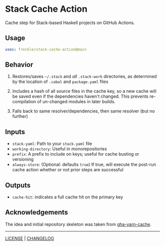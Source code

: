 # Stack Cache Action

Cache step for Stack-based Haskell projects on GitHub Actions.

## Usage

```yml
uses: freckle/stack-cache-action@main
```

## Behavior

1. Restores/saves `~/.stack` and _all_ `.stack-work` directories, as determined
   by the location of `.cabal` and `package.yaml` files

1. Includes a hash of all source files in the cache key, so a new cache will be
   saved even if the dependencies haven't changed. This prevents re-compilation
   of un-changed modules in later builds.

1. Falls back to same resolver/dependencies, then same resolver (but no further)

## Inputs

- `stack-yaml`: Path to your `stack.yaml` file
- `working-directory`: Useful in monorepositories
- `prefix`: A prefix to include on keys; useful for cache busting or versioning
- `always-store`: (Optional: defaults `true`) If true, will execute the post-run cache action whether or not prior steps are successful

## Outputs

- `cache-hit`: indicates a full cache hit on the primary key

## Acknowledgements

The idea and initial repository skeleton was taken from [gha-yarn-cache][].

[gha-yarn-cache]: https://github.com/c-hive/gha-yarn-cache

---

[LICENSE](./LICENSE) | [CHANGELOG](./CHANGELOG.md)
